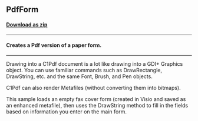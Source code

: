 ## PdfForm
#### [Download as zip](https://grapecity.github.io/DownGit/#/home?url=https://github.com/GrapeCity/ComponentOne-WinForms-Samples/tree/master/NetFramework\Pdf\VB\PdfForm)
____
#### Creates a Pdf version of a paper form.
____
Drawing into a C1Pdf document is a lot like drawing into a GDI+ Graphics object. You can use familiar commands such as DrawRectangle, DrawString, etc. and the same Font, Brush, and Pen objects. 

C1Pdf can also render Metafiles (without converting them into bitmaps). 

This sample loads an empty fax cover form (created in Visio and saved as an enhanced metafile), then uses the DrawString method to fill in the fields based on information you enter on the main form. 

